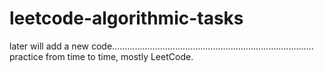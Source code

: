 # leetcode-algorithmic-tasks

later will add a new code................................................................................
practice from time to time,
mostly LeetCode.


